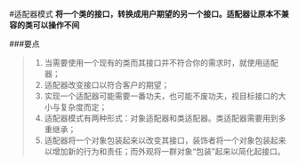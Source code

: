 #适配器模式
**将一个类的接口，转换成用户期望的另一个接口。适配器让原本不兼容的类可以操作不间**

###要点
>1. 当需要使用一个现有的类而其接口并不符合你的需求时，就使用适配器；
>2. 适配器改变接口以符合客户的期望；
>3. 实现一个适配器可能需要一番功夫，也可能不废功夫，视目标接口的大小与复杂度而定；
>4. 适配器模式有两种形式：对象适配器和类适配器。类适配器需要用到多重继承；
>5. 适配器将一个对象包装起来以改变其接口，装饰者将一个对象包装起来以增加新的行为和责任；而外观将一群对象“包装”起来以简化起接口。